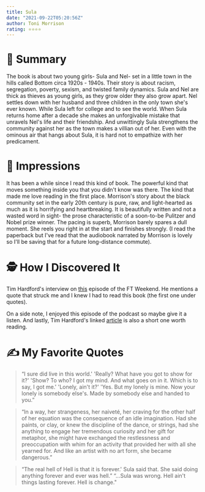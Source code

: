 ```yaml
---
title: Sula
date: "2021-09-22T05:20:56Z"
author: Toni Morrison
rating: ⭐⭐⭐⭐
---
```


<style>

</style>

# 🚀 Summary
The book is about two young girls- Sula and Nel- set in a little town in the hills called Bottom circa 1920s - 1940s. Their story is about racism, segregation, poverty, sexism, and twisted family dynamics. Sula and Nel are thick as thieves as young girls, as they grow older they also grow apart. Nel settles down with her husband and three children in the only town she's ever known. While Sula left for college and to see the world. When Sula returns home after a decade she makes an unforgivable mistake that unravels Nel's life and their friendship. And unwittingly Sula strengthens the community against her as the town makes a villian out of her. Even with the ominous air that hangs about Sula, it is hard not to empathize with her predicament.

# 🎨 Impressions
It has been a while since I read this kind of book. The powerful kind that moves something inside you that you didn't know was there. The kind that made me love reading in the first place. Morrison's story about the black community set in the early 20th century is pure, raw, and light-hearted as much as it is horrifying and heartbreaking. It is beautifully written and not a wasted word in sight- the prose characteristic of a soon-to-be Pulitzer and Nobel prize winner. The pacing is superb, Morrison barely spares a dull moment. She reels you right in at the start and finishes strongly.
(I read the paperback but I've read that the audiobook narrated by Morrison is lovely so I'll be saving that for a future long-distance commute).

# 🕵 How I Discovered It
Tim Hardford's interview on <a href="https://www.ft.com/content/00b78643-6e27-4d98-807c-c484ebce493f">this</a> episode of the FT Weekend. He mentions a quote that struck me and I knew I had to read this book (the first one under quotes). 

On a side note, I enjoyed this episode of the podcast so maybe give it a listen. And lastly, Tim Hardford's linked <a href="https://www.ft.com/content/06ffe40d-fdcc-4be8-b536-810cedce7ed1">article</a> is also a short one worth reading.

# ✍️ My Favorite Quotes
>“I sure did live in this world.'
'Really? What have you got to show for it?'
'Show? To who? I got my mind. And what goes on in it. Which is to say, I got me.'
'Lonely, ain't it?'
'Yes. But my lonely is mine. Now your lonely is somebody else's. Made by somebody else and handed to you.”


>“In a way, her strangeness, her naiveté, her craving for the other half of her equation was the consequence of an idle imagination. Had she paints, or clay, or knew the discipline of the dance, or strings, had she anything to engage her tremendous curiosity and her gift for metaphor, she might have exchanged the restlessness and preoccupation with whim for an activity that provided her with all she yearned for. And like an artist with no art form, she became dangerous.”


>“The real hell of Hell is that it is forever.' Sula said that. She said doing anything forever and ever was hell.”
“...Sula was wrong. Hell ain't things lasting forever. Hell is change."


